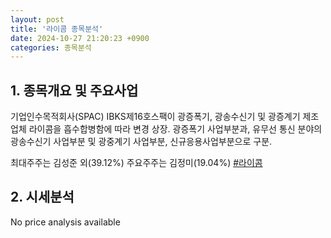 ```yaml
---
layout: post
title: '라이콤 종목분석'
date: 2024-10-27 21:20:23 +0900
categories: 종목분석
---
```


## 1. 종목개요 및 주요사업

기업인수목적회사(SPAC) IBKS제16호스팩이 광증폭기, 광송수신기 및 광증계기 제조업체 라이콤을 흡수합병함에 따라 변경 상장. 광증폭기 사업부분과, 유무선 통신 분야의 광송수신기 사업부분 및 광중계기 사업부분, 신규응용사업부분으로 구분.

최대주주는 김성준 외(39.12%) 주요주주는 김정미(19.04%)
[#라이콤](#)

## 2. 시세분석

No price analysis available

